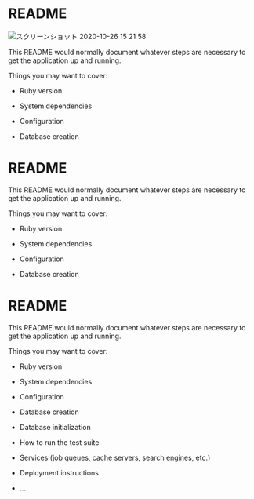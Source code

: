 # README

![スクリーンショット 2020-10-26 15 21 58](https://user-images.githubusercontent.com/63719647/101980430-93656480-3ca8-11eb-9ae1-66933a044a30.png)

This README would normally document whatever steps are necessary to get the
application up and running.

Things you may want to cover:

* Ruby version

* System dependencies

* Configuration

* Database creation

# README

This README would normally document whatever steps are necessary to get the
application up and running.

Things you may want to cover:

* Ruby version

* System dependencies

* Configuration

* Database creation

# README

This README would normally document whatever steps are necessary to get the
application up and running.

Things you may want to cover:

* Ruby version

* System dependencies

* Configuration

* Database creation

* Database initialization

* How to run the test suite

* Services (job queues, cache servers, search engines, etc.)

* Deployment instructions

* ...
